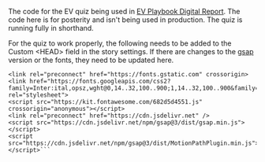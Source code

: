 The code for the EV quiz being used in [EV Playbook Digital Report](https://features.csis.org/electric-vehicle-playbook). The code here is for posterity and isn't being used in production. The quiz is running fully in shorthand.

For the quiz to work properly, the following needs to be added to the Custom \<HEAD> field in the story settings. If there are changes to the [gsap](https://gsap.com/) version or the fonts, they need to be updated here.
```<link rel="preconnect" href="https://fonts.googleapis.com">
<link rel="preconnect" href="https://fonts.gstatic.com" crossorigin>
<link href="https://fonts.googleapis.com/css2?family=Inter:ital,opsz,wght@0,14..32,100..900;1,14..32,100..900&family=Mozilla+Text:wght@200..700&family=Rubik+Mono+One&display=swap" rel="stylesheet">
<script src="https://kit.fontawesome.com/682d5d4551.js" crossorigin="anonymous"></script>    
<link rel="preconnect" href="https://cdn.jsdelivr.net" />
<script src="https://cdn.jsdelivr.net/npm/gsap@3/dist/gsap.min.js"></script>
<script src="https://cdn.jsdelivr.net/npm/gsap@3/dist/MotionPathPlugin.min.js"></script>```